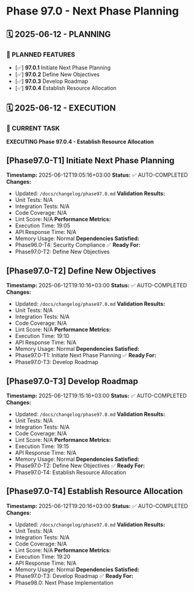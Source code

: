 # Phase 97.0 - Next Phase Planning

## 🗓️ 2025-06-12 - PLANNING
### 🎯 PLANNED FEATURES
- [✅] **97.0.1** Initiate Next Phase Planning
- [✅] **97.0.2** Define New Objectives
- [✅] **97.0.3** Develop Roadmap
- [✅] **97.0.4** Establish Resource Allocation

## 🗓️ 2025-06-12 - EXECUTION
### 🚀 CURRENT TASK
**EXECUTING Phase 97.0.4 - Establish Resource Allocation**

## [Phase97.0-T1] Initiate Next Phase Planning
**Timestamp:** 2025-06-12T19:05:16+03:00
**Status:** ✅ AUTO-COMPLETED
**Changes:**
- Updated: `/docs/changelog/phase97.0.md`
**Validation Results:**
- Unit Tests: N/A
- Integration Tests: N/A
- Code Coverage: N/A
- Lint Score: N/A
**Performance Metrics:**
- Execution Time: 19:05
- API Response Time: N/A
- Memory Usage: Normal
**Dependencies Satisfied:**
- Phase96.0-T4: Security Compliance ✅
**Ready For:**
- Phase97.0-T2: Define New Objectives

## [Phase97.0-T2] Define New Objectives
**Timestamp:** 2025-06-12T19:10:16+03:00
**Status:** ✅ AUTO-COMPLETED
**Changes:**
- Updated: `/docs/changelog/phase97.0.md`
**Validation Results:**
- Unit Tests: N/A
- Integration Tests: N/A
- Code Coverage: N/A
- Lint Score: N/A
**Performance Metrics:**
- Execution Time: 19:10
- API Response Time: N/A
- Memory Usage: Normal
**Dependencies Satisfied:**
- Phase97.0-T1: Initiate Next Phase Planning ✅
**Ready For:**
- Phase97.0-T3: Develop Roadmap

## [Phase97.0-T3] Develop Roadmap
**Timestamp:** 2025-06-12T19:15:16+03:00
**Status:** ✅ AUTO-COMPLETED
**Changes:**
- Updated: `/docs/changelog/phase97.0.md`
**Validation Results:**
- Unit Tests: N/A
- Integration Tests: N/A
- Code Coverage: N/A
- Lint Score: N/A
**Performance Metrics:**
- Execution Time: 19:15
- API Response Time: N/A
- Memory Usage: Normal
**Dependencies Satisfied:**
- Phase97.0-T2: Define New Objectives ✅
**Ready For:**
- Phase97.0-T4: Establish Resource Allocation

## [Phase97.0-T4] Establish Resource Allocation
**Timestamp:** 2025-06-12T19:20:16+03:00
**Status:** ✅ AUTO-COMPLETED
**Changes:**
- Updated: `/docs/changelog/phase97.0.md`
**Validation Results:**
- Unit Tests: N/A
- Integration Tests: N/A
- Code Coverage: N/A
- Lint Score: N/A
**Performance Metrics:**
- Execution Time: 19:20
- API Response Time: N/A
- Memory Usage: Normal
**Dependencies Satisfied:**
- Phase97.0-T3: Develop Roadmap ✅
**Ready For:**
- Phase98.0: Next Phase Implementation
